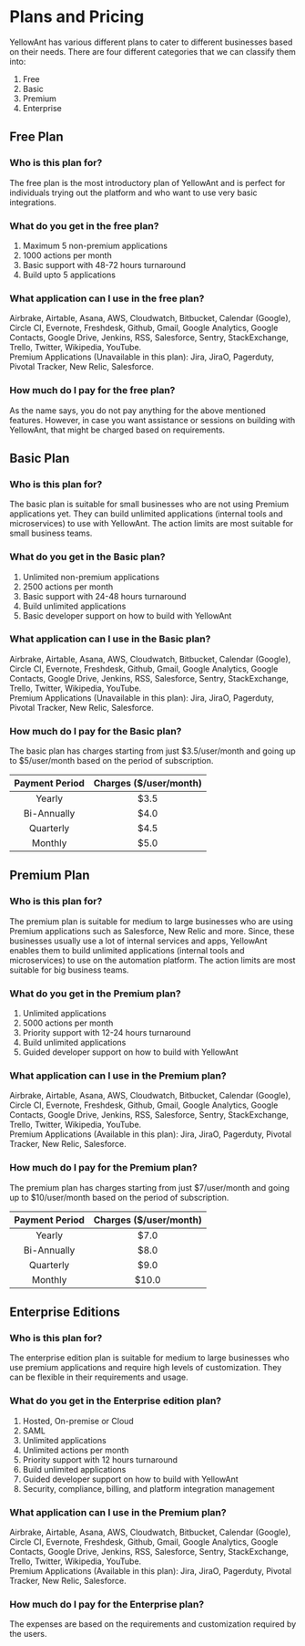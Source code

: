 # Plans and Pricing

YellowAnt has various different plans to cater to different businesses based on their needs. There are four different categories that we can classify them into:

1. Free 
2. Basic
3. Premium
4. Enterprise 

## Free Plan

### Who is this plan for?

The free plan is the most introductory plan of YellowAnt and is perfect for individuals trying out the platform and who want to use very basic integrations.

### What do you get in the free plan?

1. Maximum 5 non-premium applications
2. 1000 actions per month
3. Basic support with 48-72 hours turnaround
4. Build upto 5 applications

### What application can I use in the free plan?

Airbrake, Airtable, Asana, AWS, Cloudwatch, Bitbucket, Calendar \(Google\), Circle CI, Evernote, Freshdesk, Github, Gmail, Google Analytics, Google Contacts, Google Drive, Jenkins, RSS, Salesforce, Sentry, StackExchange, Trello, Twitter, Wikipedia, YouTube.  
Premium Applications \(Unavailable in this plan\): Jira, JiraO, Pagerduty, Pivotal Tracker, New Relic, Salesforce.

### How much do I pay for the free plan?

As the name says, you do not pay anything for the above mentioned features. However, in case you want assistance or sessions on building with YellowAnt, that might be charged based on requirements.

## Basic Plan

### Who is this plan for?

The basic plan is suitable for small businesses who are not using Premium applications yet. They can build unlimited applications \(internal tools and microservices\) to use with YellowAnt. The action limits are most suitable for small business teams.

### What do you get in the Basic plan?

1. Unlimited non-premium applications
2. 2500 actions per month
3. Basic support with 24-48 hours turnaround
4. Build unlimited applications
5. Basic developer support on how to build with YellowAnt

### What application can I use in the Basic plan?

Airbrake, Airtable, Asana, AWS, Cloudwatch, Bitbucket, Calendar \(Google\), Circle CI, Evernote, Freshdesk, Github, Gmail, Google Analytics, Google Contacts, Google Drive, Jenkins, RSS, Salesforce, Sentry, StackExchange, Trello, Twitter, Wikipedia, YouTube.  
Premium Applications \(Unavailable in this plan\): Jira, JiraO, Pagerduty, Pivotal Tracker, New Relic, Salesforce.

### How much do I pay for the Basic plan?

The basic plan has charges starting from just $3.5/user/month and going up to $5/user/month based on the period of subscription.

| Payment Period | Charges \($/user/month\) |
| :---: | :---: |
| Yearly | $3.5 |
| Bi-Annually | $4.0 |
| Quarterly | $4.5 |
| Monthly | $5.0 |

## Premium Plan

### Who is this plan for?

The premium plan is suitable for medium to large businesses who are using Premium applications such as Salesforce, New Relic and more. Since, these businesses usually use a lot of internal services and apps, YellowAnt enables them to build unlimited applications \(internal tools and microservices\) to use on the automation platform. The action limits are most suitable for big business teams.

### What do you get in the Premium plan?

1. Unlimited applications
2. 5000 actions per month
3. Priority support with 12-24 hours turnaround
4. Build unlimited applications
5. Guided developer support on how to build with YellowAnt

### What application can I use in the Premium plan?

Airbrake, Airtable, Asana, AWS, Cloudwatch, Bitbucket, Calendar \(Google\), Circle CI, Evernote, Freshdesk, Github, Gmail, Google Analytics, Google Contacts, Google Drive, Jenkins, RSS, Salesforce, Sentry, StackExchange, Trello, Twitter, Wikipedia, YouTube.  
Premium Applications \(Available in this plan\): Jira, JiraO, Pagerduty, Pivotal Tracker, New Relic, Salesforce.

### How much do I pay for the Premium plan?

The premium plan has charges starting from just $7/user/month and going up to $10/user/month based on the period of subscription.

| Payment Period | Charges \($/user/month\) |
| :---: | :---: |
| Yearly | $7.0 |
| Bi-Annually | $8.0 |
| Quarterly | $9.0 |
| Monthly | $10.0 |

## Enterprise Editions

### Who is this plan for?

The enterprise edition plan is suitable for medium to large businesses who use premium applications and require high levels of customization. They can be flexible in their requirements and usage.

### What do you get in the Enterprise edition plan?

1. Hosted, On-premise or Cloud
2. SAML
3. Unlimited applications
4. Unlimited actions per month
5. Priority support with 12 hours turnaround
6. Build unlimited applications
7. Guided developer support on how to build with YellowAnt
8. Security, compliance, billing, and platform integration management

### What application can I use in the Premium plan?

Airbrake, Airtable, Asana, AWS, Cloudwatch, Bitbucket, Calendar \(Google\), Circle CI, Evernote, Freshdesk, Github, Gmail, Google Analytics, Google Contacts, Google Drive, Jenkins, RSS, Salesforce, Sentry, StackExchange, Trello, Twitter, Wikipedia, YouTube.  
Premium Applications \(Available in this plan\): Jira, JiraO, Pagerduty, Pivotal Tracker, New Relic, Salesforce.

### How much do I pay for the Enterprise plan?

The expenses are based on the requirements and customization required by the users.

